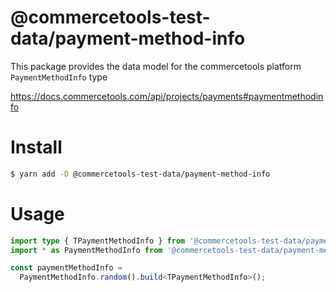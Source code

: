 # @commercetools-test-data/payment-method-info

This package provides the data model for the commercetools platform `PaymentMethodInfo` type

https://docs.commercetools.com/api/projects/payments#paymentmethodinfo

# Install

```bash
$ yarn add -D @commercetools-test-data/payment-method-info
```

# Usage

```ts
import type { TPaymentMethodInfo } from '@commercetools-test-data/payment-method-info';
import * as PaymentMethodInfo from '@commercetools-test-data/payment-method-info';

const paymentMethodInfo =
  PaymentMethodInfo.random().build<TPaymentMethodInfo>();
```
